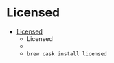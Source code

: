 # Licensed
- [Licensed](https://amarsagoo.info/licensed/)
  -  Licensed
  - 
  - `brew cask install licensed`
